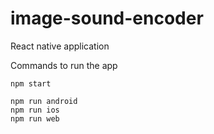 # image-sound-encoder

React native application

Commands to run the app
```
npm start

npm run android
npm run ios
npm run web
```